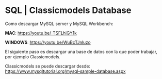 # SQL | Classicmodels Database

Como descargar MySQL server y MySQL Workbench:

**MAC**:
https://youtu.be/-TSFLhlGY1k

**WINDOWS**:
https://youtu.be/WuBcTJnIuzo

El siguiente paso es descargar una base de datos con la que poder trabajar, por ejemplo Classicmodels.

Classicmodels se puede descargar desde:
https://www.mysqltutorial.org/mysql-sample-database.aspx

